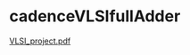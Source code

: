 # cadenceVLSIfullAdder
[VLSI_project.pdf](https://github.com/AsmaaJAH/cadenceVLSIfullAdder/files/11523326/VLSI_project.pdf)
